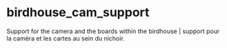 # birdhouse_cam_support
Support for the camera and the boards within the birdhouse | support pour la caméra et les cartes au sein du nichoir.

